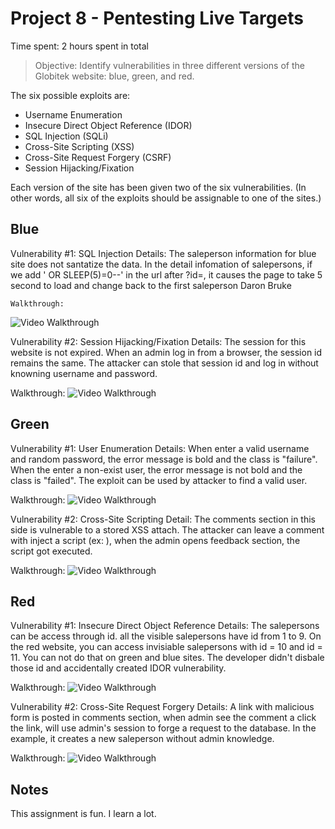 # Project 8 - Pentesting Live Targets

Time spent: 2 hours spent in total

> Objective: Identify vulnerabilities in three different versions of the Globitek website: blue, green, and red.

The six possible exploits are:
* Username Enumeration
* Insecure Direct Object Reference (IDOR)
* SQL Injection (SQLi)
* Cross-Site Scripting (XSS)
* Cross-Site Request Forgery (CSRF)
* Session Hijacking/Fixation

Each version of the site has been given two of the six vulnerabilities. (In other words, all six of the exploits should be assignable to one of the sites.)

## Blue

Vulnerability #1: SQL Injection
	Details: The saleperson information for blue site does not santatize the data. In the detail infomation of salepersons, if we add ' OR SLEEP(5)=0--' in the url after ?id=, it causes the page to take 5 second to load and change back to the first saleperson Daron Bruke
	
	Walkthrough: 
  <img src='https://i.imgur.com/qL7tywc.gif' title='Video Walkthrough' width='' alt='Video Walkthrough' />

Vulnerability #2: Session Hijacking/Fixation
	Details: The session for this website is not expired. When an admin log in from a browser, the session id remains the same. The attacker can stole that session id and log in without knowning username and password.
  
  Walkthrough:
  <img src='https://i.imgur.com/EmYRrzT.gif' title='Video Walkthrough' width='' alt='Video Walkthrough' />


## Green

Vulnerability #1: User Enumeration
	Details: When enter a valid username and random password, the error message is bold and the class is "failure". When the enter a non-exist user, the error message is not bold and the class is "failed". The exploit can be used by attacker to find a valid user.
  
  Walkthrough:
  <img src='https://i.imgur.com/Xk7nZIP.gif' title='Video Walkthrough' width='' alt='Video Walkthrough' />

Vulnerability #2: Cross-Site Scripting
	Detail: The comments section in this side is vulnerable to a stored XSS attach. The attacker can leave a comment with inject a script (ex: <script>alert('Mallory found the XSS!');</script> ), when the admin opens feedback section, the script got executed.
  
  Walkthrough:
  <img src='https://i.imgur.com/HOCnzAK.gif' title='Video Walkthrough' width='' alt='Video Walkthrough' />



## Red

Vulnerability #1: Insecure Direct Object Reference
	Details: The salepersons can be access through id. all the visible salepersons have id from 1 to 9. On the red website, you can access invisiable salepersons with id = 10 and id = 11. You can not do that on green and blue sites. The developer didn't disbale those id and accidentally created IDOR vulnerability.
  
  Walkthrough:
  <img src='https://i.imgur.com/39pbxLy.gif' title='Video Walkthrough' width='' alt='Video Walkthrough' />

Vulnerability #2: Cross-Site Request Forgery
	Details: A link with malicious form is posted in comments section, when admin see the comment a click the link, will use admin's session to forge a request to the database. In the example, it creates a new saleperson without admin knowledge. 
  
  Walkthrough:
  <img src='https://i.imgur.com/HvgSLrb.gif' title='Video Walkthrough' width='' alt='Video Walkthrough' />

## Notes

This assignment is fun. I learn a lot.


